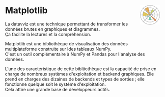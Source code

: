 # **Matplotlib** <a href="../"><img align="right" src="../../assets/MatplotlibIcon.svg" alt="Matplotlib" height="64px"></a>
La datavviz est une technique permettant de transformer les données brutes en graphiques et diagrammes.  
Ça facilite la lectures et la compréhension.

Matplotlib est une bibliothèque de visualisation des données multiplateforme construite sur ldes tableaux NumPy.  
C'est un outil complémentaire à NumPy et Pandas pour l'analyse des données.

L'une des caractéristique de cette bibltiothèque est la capacité de prise en charge de nombreux systèmes d'exploitation et backend graphiques. Elle prend en charges des dizaines de backends et types de sorties ; elle fonctionne quelque soit le système d'exploitation.  
Cela attire une grande base de développeurs actifs.  
